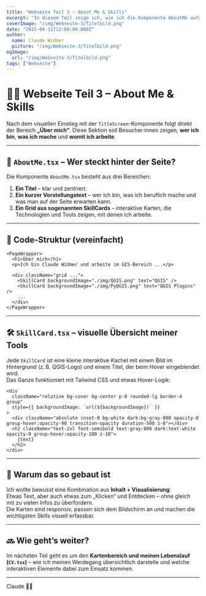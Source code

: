 ```yaml
---
title: "Webseite Teil 3 – About Me & Skills"
excerpt: "In diesem Teil zeige ich, wie ich die Komponente AboutMe aufgebaut habe – inklusive interaktiver SkillCards."
coverImage: "/img/Webseite-3/Titelbild.png"
date: "2025-04-11T12:00:00.000Z"
author:
  name: Claude Widmer
  picture: "/img/Webseite-3/Titelbild.png"
ogImage:
  url: "/img/Webseite-3/Titelbild.png"
tags: ["Webseite"]
---
```


# 🙋‍♂️ Webseite Teil 3 – About Me & Skills

Nach dem visuellen Einstieg mit der `TitleScreen`-Komponente folgt direkt der Bereich **„Über mich“**. Diese Sektion soll Besucher:innen zeigen, **wer ich bin**, **was ich mache** und **womit ich arbeite**.

---

## 👤 `AboutMe.tsx` – Wer steckt hinter der Seite?

Die Komponente `AboutMe.tsx` besteht aus drei Bereichen:

1. **Ein Titel** – klar und zentriert.
2. **Ein kurzer Vorstellungstext** – wer ich bin, was ich beruflich mache und was man auf der Seite erwarten kann.
3. **Ein Grid aus sogenannten SkillCards** – interaktive Karten, die Technologien und Tools zeigen, mit denen ich arbeite.

---

## 🧩 Code-Struktur (vereinfacht)

```tsx
<PageWrapper>
  <h1>Über mich</h1>
  <p>Ich bin Claude Widmer und arbeite im GIS-Bereich ...</p>

  <div className="grid ...">
    <SkillCard backgroundImage="./img/QGIS.png" text="QGIS" />
    <SkillCard backgroundImage="./img/PyQGIS.png" text="QGIS Plugins" />
    ...
  </div>
</PageWrapper>
```

---

## 🛠️ `SkillCard.tsx` – visuelle Übersicht meiner Tools

Jede `SkillCard` ist eine kleine interaktive Kachel mit einem Bild im Hintergrund (z. B. QGIS-Logo) und einem Titel, der beim Hover eingeblendet wird.  
Das Ganze funktioniert mit Tailwind CSS und etwas Hover-Logik:

```tsx
<div
  className="relative bg-cover bg-center p-8 rounded-lg border-4 group"
  style={{ backgroundImage: `url(${backgroundImage})` }}
>
  <div className="absolute inset-0 bg-white dark:bg-gray-800 opacity-0 group-hover:opacity-90 transition-opacity duration-500 z-0"></div>
  <h2 className="text-2xl font-semibold text-gray-800 dark:text-white opacity-0 group-hover:opacity-100 z-10">
    {text}
  </h2>
</div>
```

---

## 🎯 Warum das so gebaut ist

Ich wollte bewusst eine Kombination aus **Inhalt + Visualisierung**:  
Etwas Text, aber auch etwas zum „Klicken“ und Entdecken – ohne gleich mit zu vielen Infos zu überfordern.  
Die Karten sind responsiv, passen sich dem Bildschirm an und machen die wichtigsten Skills visuell erfassbar.

---

## 🔜 Wie geht’s weiter?

Im nächsten Teil geht es um den **Kartenbereich und meinen Lebenslauf (`CV.tsx`)** – wie ich meinen Werdegang übersichtlich darstelle und welche interaktiven Elemente dabei zum Einsatz kommen.

---

Claude 👨‍💻
